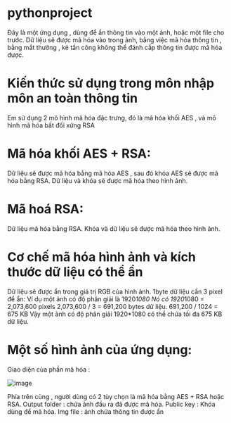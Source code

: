 # pythonproject
Đây là một ứng dụng , dùng để ẩn thông tin vào một ảnh, hoặc một file cho trước. Dữ liệu sẽ được mã hóa vào trong ảnh, bằng việc mã hóa thông tin , bằng mắt thường , kẻ tấn công không 
thể đánh cắp thông tin được mã hóa được. 
# Kiến thức sử dụng trong môn nhập môn an toàn thông tin
Em sử dụng 2 mô hình mã hóa đặc trưng, đó là mã hóa khối AES , và mô hình mã hóa bất đối xứng RSA
# Mã hóa khối AES + RSA:
Dữ liệu sẽ được mã hóa bằng mã hóa AES , sau đó khóa AES sẽ được mã hóa bằng RSA. Dữ liệu và khóa sẽ được mã hóa theo hình ảnh.
# Mã hoá RSA: 
Dữ liệu mã hóa bằng RSA. Khóa và dữ liệu sẽ được mã hóa theo hình ảnh.

# Cơ chế mã hóa hình ảnh và kích thước dữ liệu có thể ẩn
Dữ liệu sẽ được ẩn trong giá trị RGB của hình ảnh. 1byte dữ liệu cần 3 pixel để ẩn:
Ví dụ một ảnh có độ phân giải là 1920*1080 
Nó có 1920*1080 = 2,073,600 pixels
2,073,600 / 3 = 691,200 bytes dữ liệu.
691,200 / 1024 = 675 KB
Vậy một ảnh có độ phân giải 1920*1080 có thể chứa tối đa 675 KB dữ liệu.

# Một số hình ảnh của ứng dụng:
Giao diện của phần mã hóa :

![image](https://user-images.githubusercontent.com/64057572/125715941-ba17f8b1-e1fa-411d-b325-9c4b4d85dfac.png)

Phía trên cùng , người dùng có 2 tùy chọn là mã hóa bằng AES + RSA hoặc RSA.
Output folder : chứa ảnh đầu ra đã được mã hóa.
Public key : Khóa dùng để mã hóa.
Img file : ảnh chứa thông tin được ẩn
